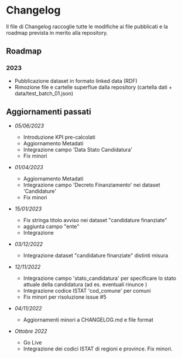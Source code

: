 # Changelog

Il file di Changelog raccoglie tutte le modifiche ai file pubblicati e la roadmap prevista in merito alla repository.

## Roadmap
### 2023
- Pubblicazione dataset in formato linked data (RDF)
- Rimozione file e cartelle superflue dalla repository (cartella dati + data/test_batch_01.json)

## Aggiornamenti passati
- *05/06/2023*
	* Introduzione KPI pre-calcolati
	* Aggiornamento Metadati
	* Integrazione campo 'Data Stato Candidatura'
	* Fix minori

- *01/04/2023*
	* Aggiornamento Metadati
	* Integrazione campo 'Decreto Finanziamento' nei dataset 'Candidature'
	* Fix minori

- *15/01/2023*
 	* Fix stringa titolo avviso nei dataset "candidature finanziate"
	* aggiunta campo "ente"
	* Integrazione  

- *03/12/2022*
	* Integrazione dataset "candidature finanziate" distinti misura

- *12/11/2022*
	* Integrazione campo 'stato_candidatura' per specificare lo stato attuale della candidatura (ad es. eventuali rinunce )
	* Integrazione codice ISTAT 'cod_comune' per comuni
	* Fix minori per risoluzione issue #5

- *04/11/2022*
	* Aggiornamenti minori a CHANGELOG.md e file format

- *Ottobre 2022* 
	* Go Live
	* Integrazione dei codici ISTAT di regioni e province. Fix minori. 



